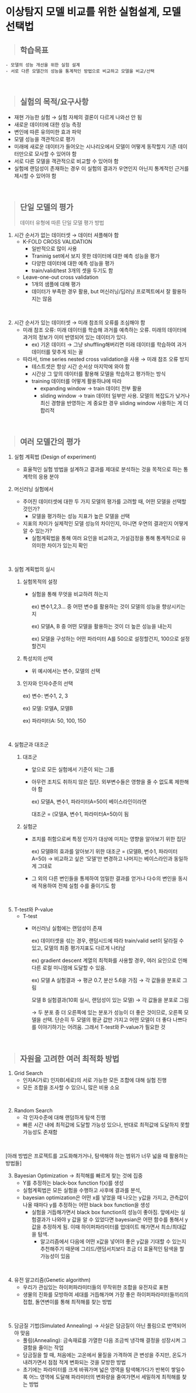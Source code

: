 
# 이상탐지 모델 비교를 위한 실험설계, 모델 선택법

> ## 학습목표
    - 모델의 성능 개선을 위한 실험 설계
    - 서로 다른 모델간의 성능을 통계적인 방법으로 비교하고 모델을 비교/선택


</br>

> ## 실험의 목적/요구사항 
   - 재현 가능한 실험 → 실험 자체의 결론이 다르게 나와선 안 됨
   - 새로운 데이터에 대한 성능 측정
   - 변인에 따른 유의미한 효과 파악
   - 모델 성능을 객관적으로 평가
   - 미래에 새로운 데이터가 들어오는 시나리오에서 모델이 어떻게 동작할지 기존 데이터만으로 모사할 수 있어야 함
- 서로 다른 모델을 객관적으로 비교할 수 있어야 함
- 실험에 랜덤성이 존재하는 경우 이 실험의 결과가 우연인지 아닌지 통계적인 근거를 제시할 수 있어야 함


</br>

> ## 단일 모델의 평가
> 데이터 유형에 따른 단일 모델 평가 방법
   1) 시간 순서가 없는 데이터셋 → 데이터 셔플해야 함 
      - K-FOLD CROSS VALIDATION
        - 일반적으로 많이 사용
        - Traninig set에서 보지 못한 데이터에 대한 예측 성능을 평가
        - 다양한 데이터에 대한 예측 성능을 평가
        - train/valid/test 3개의 셋을 두기도 함
      - Leave-one-out cross validation
        - 1개의 샘플에 대해 평가
        - 데이터가 부족한 경우 활용, but 머신러닝/딥러닝 프로젝트에서 잘 활용하지는 않음

<br>

  2) 시간 순서가 있는 데이터셋 → 미래 참조의 오류를 조심해야 함
       - 미래 참조 오류: 미래 데이터를 학습해 과거를 예측하는 오류. 미래의 데이터에 과거의 정보가 이미 반영되어 있는 데이터가 있다. 
         - ex) 기온 데이터 → 그냥 shuffling해버리면 미래 데이터를 학습하여 과거 데이터를 맞추게 되는 꼴
       - 따라서, time series nested cross validation을 사용 → 미래 참조 오류 방지
         - 테스트셋은 항상 시간 순서상 마지막에 와야 함
         - 시간상 그 앞의 데이터를 활용해 모델을 학습하고 평가하는 방식
         - training 데이터를 어떻게 활용하냐에 따라
            - expanding window → train 데이터 전부 활용
            - sliding window → train 데이터 일부만 사용. 모델의 복잡도가 낮거나 최신 경향을 반영하는 게 중요한 경우 sliding window 사용하는 게 더 합리적
   
</br>

> ## 여러 모델간의 평가
1. 실험 계획법 (Design of experiment)
    - 효율적인 실험 방법을 설계하고 결과를 제대로 분석하는 것을 목적으로 하는 통계학의 응용 분야
  
2. 머신러닝 실험에서
    - 주어진 데이터셋에 대한 두 가지 모델의 평가를 고려할 때, 어떤 모델을 선택할 것인가?
        - 모델을 평가하는 성능 지표가 높은 모델을 선택
    - 지표의 차이가 실제적인 모델 성능의 차이인지, 아니면 우연의 결과인지 어떻게 알 수 있는가?
        - 실험계획법을 통해 여러 요인을 비교하고, 가설검정을 통해 통계적으로 유의미한 차이가 있는지 확인

<br>

3. 실험 계획법의 실시
    1. 실험목적의 설정
        - 실험을 통해 무엇을 비교하려 하는지
            
            ex) 변수1,2,3… 중 어떤 변수를 활용하는 것이 모델의 성능을 향상시키는지
            
            ex) 모델A, B 중 어떤 모델을 활용하는 것이 더 높은 성능을 내는지
            
            ex) 모델을 구성하는 어떤 파라미터 A를 50으로 설정할건지, 100으로 설정할건지
            
    2. 특성치의 선택
        - 위 예시에서는 변수, 모델의 선택
  
    3. 인자와 인자수준의 선택
        
        ex) 변수: 변수1, 2, 3
        
        ex) 모델: 모델A, 모델B
        
        ex) 파라미터A: 50, 100, 150

<br>

4. 실험군과 대조군
    1. 대조군
        - 앞으로 모든 실험에서 기준이 되는 그룹
        - 아무런 조치도 취하지 않은 집단. 외부변수들은 영향을 줄 수 없도록 제한해야 함
        
            ex) 모델A, 변수1, 파라미터A=50이 베이스라인이라면
        
            대조군 = (모델A, 변수1, 파라미터A=50)이 됨
        
    
     2. 실험군
    
         - 조치를 취함으로써 특정 인자가 대상에 미치는 영향을 알아보기 위한 집단
           
            ex) 모델B의 효과를 알아보기 위한 대조군 = (모델B, 변수1, 파라미터A=50) → 비교하고 싶은 ‘모델’만 변경하고 나머지는 베이스라인과 동일하게 그대로
          - 그 외의 다른 변인들을 통제하여 엄밀한 결과를 얻거나 다수의 변인을 동시에 적용하여 전체 실험 수를 줄이기도 함

<br>


5. T-test와 P-value
    * T-test
        - 머신러닝 실험에는 랜덤성이 존재
            
            ex) 데이터셋을 섞는 경우, 랜덤시드에 따라 train/valid set이 달라질 수 있고, 모델의 최종 평가지표도 다르게 나타남
            
            ex) gradient descent 계열의 최적화를 사용할 경우, 여러 요인으로 인해 다른 로컬 미니멈에 도달할 수 있음.
            
            ex) 모델 A 실험결과 → 평균 0.7, 분산 5.6을 가짐 → 각 값들을 분포로 그림
            
            모델 B 실험결과(10회 실시, 랜덤성이 있는 모델) → 각 값들을 분포로 그림
            
            →  두 분포 중 더 오른쪽에 있는 분포가 성능이 더 좋은 것이므로, 오른쪽 모델을 선택. 단순히 두 모델의 평균 값만 가지고 어떤 모델이 더 좋다 나쁘다를 이야기하기는 어려움. 그래서 T-test와 P-value가 필요한 것

</br>

> ## 자원을 고려한 여러 최적화 방법
1. Grid Search
      - 인자A(가로) 인자B(세로)의 서로 가능한 모든 조합에 대해 실험 진행
      - 모든 조합을 조사할 수 있으니, 많은 비용 소요
  
<br>

2. Random Search
      - 각 인자수준에 대해 랜덤하게 탐색 진행
      - 빠른 시간 내에 최적값에 도달할 가능성 있으나, 반대로 최적값에 도달하지 못할 가능성도 존재함

<br>

[아래 방법은 프로젝트를 고도화해가거나, 탐색해야 하는 범위가 너무 넓을 때 활용하는 방법들]

3. Bayesian Optimization → 최적해를 빠르게 찾는 것에 집중
      - Y를 추정하는 black-box function f(x)를 생성
      - 실험계획법은 모든 실험을 수행하고 사후에 결과를 분석,
    - bayesian optimization은 어떤 x를 넣었을 때 나오는 y값을 가지고, 관측값이 나올 때마다 y를 추정하는 어떤 black box function을 생성 
      - 실험을 거듭해가면서 black box function의 성능이 좋아짐. 앞에서는 실험결과가 나와야 y 값을 알 수 있었다면 bayesian은 어떤 함수를 통해서 y값을 추정하게 됨. 이때 하이퍼파라미터를 업데이트 해가면서 최소/최대값을 탐색. 
        - 알고리즘에서 다음에 어떤 x값을 넣어야 좋은 y값을 기대할 수 있는지 추천해주기 때문에 그리드/랜덤서치보다 조금 더 효율적인 탐색을 할 가능성이 있음

<br>

4. 유전 알고리즘(Genetic algorithm)
      - 우리가 관심있는 하이퍼파라미터들의 무작위한 조합을 유전자로 표현
      - 생물의 진화를 모방하여 세대를 거듭해가며 가장 좋은 하이퍼파라미터들끼리의 접합, 돌연변이를 통해 최적해를 찾는 방법
  
<br>

5. 담금질 기법(Simulated Annealing) → 사실은 담금질이 아닌 풀림으로 번역되어야 맞음
      - 풀림(Annealing): 금속재료를 가열한 다음 조금씩 냉각해 결정을 성장시켜 그 결함을 줄이는 작업
      - 담금질을 할 때, 처음에는 고온에서 물질을 가격하여 큰 변성을 주지만, 온도가 내려가면서 점점 적게 변화되는 것을 모방한 방법
      - 초기에는 파라미터를 크게 바꿔가며 넓은 영역을 탐색해가다가 반복이 쌓일수록 어느 영역에 도달해 파라미터의 변화량을 줄여가면서 세밀하게 최적해를 찾는 방법
